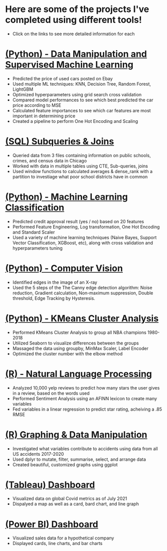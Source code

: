 # Here are some of the projects I've completed using different tools!
* Click on the links to see more detailed information for each

# [(Python) - Data Manipulation and Supervised Machine Learning ](https://github.com/alexfilo/Machine_Learning_Car_Price_Prediction/blob/main/Machine%20Learning%20Car%20Price%20Prediction.ipynb)
* Predicted the price of used cars posted on Ebay
* Used multiple ML techniques: KNN, Decision Tree, Random Forest, LightGBM
* Optimized hyperparameters using grid search cross validation
* Compared model performances to see which best predicted the car price according to MSE
* Calculated feature importances to see which car features are most important in determining price
* Created a pipeline to perform One Hot Encoding and Scaling

# [(SQL) Subqueries & Joins](https://github.com/alexfilo/PortfolioProjects/blob/main/ChicagoSocioeconomic%20Data.sql)
* Queried data from 3 files containing information on public schools, crimes, and census data in Chicago
* Worked with data in multiple tables using CTE, Sub-queries, joins
* Used window functions to calculated averages & dense_rank with a partition to investiage what poor school districts have in common

# [(Python) - Machine Learning Classification ](https://github.com/alexfilo/PortfolioProjects/blob/main/classification-credit-prediction.ipynb)
* Predicted credit approval result (yes / no) based on 20 features
* Performed Feature Engineering, Log transformation, One Hot Encoding and Standard Scaler
* Used a variety of machine learning techniques (Naive Bayes, Support Vector Classification, XGBoost, etc), along with cross validation and hyperparameters tuning

# [(Python) - Computer Vision ](https://github.com/alexfilo/PortfolioProjects/blob/main/Computer%20Vision%20Xray.ipynb)
* Identified edges in the image of an X-ray
* Used the 5 steps of the The Canny edge detection algorithm: Noise reduction, Gradient calculation, Non-maximum suppression, Double threshold, Edge Tracking by Hysteresis.

# [(Python) - KMeans Cluster Analysis ](https://github.com/alexfilo/PortfolioProjects/blob/main/NBA.ipynb)
* Performed KMeans Cluster Analysis to group all NBA champions 1980-2018
* Utilized Seaborn to visualize differences between the groups
* Massaged the data using groupby, MinMax Scaler, Label Encoder
* Optimized the cluster number with the elbow method

# [(R) - Natural Language Processing ](https://github.com/alexfilo/PortfolioProjects/blob/main/NaturalLanguageProcessingYelp.rmd)
* Analyzed 10,000 yelp reviews to predict how many stars the user gives in a review, based on the words used
* Performed Sentiment Analysis using an AFINN lexicon to create many variables
* Fed variables in a linear regression to predict star rating, acheiving a .85 RMSE

# [(R) Graphing & Data Manipulation](https://github.com/alexfilo/Accidents/blob/main/accidents.Rmd)
* Investigated what variables contribute to accidents using data from all US accidents 2017-2020
* Used dplyr to mutate, filter, summarise, select, and arrange data
* Created beautiful, customized graphs using ggplot

# [(Tableau) Dashboard](https://github.com/alexfilo/Alex_Filo_Portfolio/blob/main/images/Tableau%20Covid%20Dashboard.png)
* Visualized data on global Covid metrics as of July 2021
* Dispalyed a map as well as a card, bard chart, and line graph

# [(Power BI) Dashboard](https://github.com/alexfilo/Alex_Filo_Portfolio/blob/main/images/Power%20Bi%20dashboard.png)
* Visualized sales data for a hypothetical company
* Displayed cards, line charts, and bar charts


